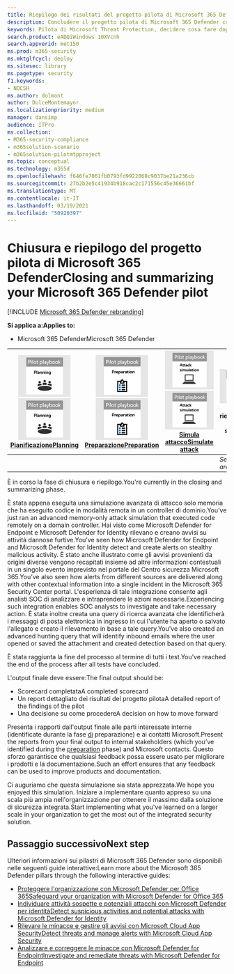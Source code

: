 ```yaml
---
title: Riepilogo dei risultati del progetto pilota di Microsoft 365 Defender
description: Concludere il progetto pilota di Microsoft 365 Defender completando la scorecard, analizzando i risultati dei report e decidendo come procedere.
keywords: Pilota di Microsoft Threat Protection, decidere cosa fare dopo il progetto pilota Microsoft Threat Protection, cosa fare dopo aver valutato Microsoft Threat Protection in produzione, transizione dal progetto pilota di Microsoft Threat Protection alla distribuzione, sicurezza informatica, minaccia persistente avanzata, sicurezza aziendale, dispositivi, dispositivo, identità, utenti, dati, applicazioni, incidenti, analisi e correzione automatizzate, ricerca avanzata
search.product: eADQiWindows 10XVcnh
search.appverid: met150
ms.prod: m365-security
ms.mktglfcycl: deploy
ms.sitesec: library
ms.pagetype: security
f1.keywords:
- NOCSH
ms.author: dolmont
author: DulceMontemayor
ms.localizationpriority: medium
manager: dansimp
audience: ITPro
ms.collection:
- M365-security-compliance
- m365solution-scenario
- m365solution-pilotmtpproject
ms.topic: conceptual
ms.technology: m365d
ms.openlocfilehash: f646fe7061fb0793fd9922068c9037be21a236cb
ms.sourcegitcommit: 27b2b2e5c41934b918cac2c171556c45e36661bf
ms.translationtype: MT
ms.contentlocale: it-IT
ms.lasthandoff: 03/19/2021
ms.locfileid: "50920397"
---
```

# <a name="closing-and-summarizing-your-microsoft-365-defender-pilot"></a><span data-ttu-id="d11f1-104">Chiusura e riepilogo del progetto pilota di Microsoft 365 Defender</span><span class="sxs-lookup"><span data-stu-id="d11f1-104">Closing and summarizing your Microsoft 365 Defender pilot</span></span>  

[!INCLUDE [Microsoft 365 Defender rebranding](../includes/microsoft-defender.md)]


<span data-ttu-id="d11f1-105">**Si applica a:**</span><span class="sxs-lookup"><span data-stu-id="d11f1-105">**Applies to:**</span></span>
- <span data-ttu-id="d11f1-106">Microsoft 365 Defender</span><span class="sxs-lookup"><span data-stu-id="d11f1-106">Microsoft 365 Defender</span></span>



|<span data-ttu-id="d11f1-107">[![Pianificazione](../../media/phase-diagrams/1-planning.png)](mtp-pilot-plan.md)</span><span class="sxs-lookup"><span data-stu-id="d11f1-107">[![Planning](../../media/phase-diagrams/1-planning.png)](mtp-pilot-plan.md)</span></span><br/>[<span data-ttu-id="d11f1-108">Pianificazione</span><span class="sxs-lookup"><span data-stu-id="d11f1-108">Planning</span></span>](mtp-pilot-plan.md) |<span data-ttu-id="d11f1-109">[![Preparazione](../../media/phase-diagrams/2-prepare.png)](prepare-mtpeval.md)</span><span class="sxs-lookup"><span data-stu-id="d11f1-109">[![Prepare](../../media/phase-diagrams/2-prepare.png)](prepare-mtpeval.md)</span></span><br/>[<span data-ttu-id="d11f1-110">Preparazione</span><span class="sxs-lookup"><span data-stu-id="d11f1-110">Preparation</span></span>](prepare-mtpeval.md) | <span data-ttu-id="d11f1-111">[![Simula attacco](../../media/phase-diagrams/3-simluate.png)](mtp-pilot-simulate.md)</span><span class="sxs-lookup"><span data-stu-id="d11f1-111">[![Simulate attack](../../media/phase-diagrams/3-simluate.png)](mtp-pilot-simulate.md)</span></span><br/>[<span data-ttu-id="d11f1-112">Simula attacco</span><span class="sxs-lookup"><span data-stu-id="d11f1-112">Simulate attack</span></span>](mtp-pilot-simulate.md) | ![Chiudi e riepiloga](../../media/phase-diagrams/4-summary.png)<br/><span data-ttu-id="d11f1-114">Chiudi e riepiloga</span><span class="sxs-lookup"><span data-stu-id="d11f1-114">Close and summarize</span></span>|
|--|--|--|--|
|| | |<span data-ttu-id="d11f1-115">*Sei qui!*</span><span class="sxs-lookup"><span data-stu-id="d11f1-115">*You are here!*</span></span>|


<span data-ttu-id="d11f1-116">È in corso la fase di chiusura e riepilogo.</span><span class="sxs-lookup"><span data-stu-id="d11f1-116">You're currently in the closing and summarizing phase.</span></span>

<span data-ttu-id="d11f1-117">È stata appena eseguita una simulazione avanzata di attacco solo memoria che ha eseguito codice in modalità remota in un controller di dominio.</span><span class="sxs-lookup"><span data-stu-id="d11f1-117">You’ve just ran an advanced memory-only attack simulation that executed code remotely on a domain controller.</span></span> <span data-ttu-id="d11f1-118">Hai visto come Microsoft Defender for Endpoint e Microsoft Defender for Identity rilevano e creano avvisi su attività dannose furtive.</span><span class="sxs-lookup"><span data-stu-id="d11f1-118">You’ve seen how Microsoft Defender for Endpoint and Microsoft Defender for Identity detect and create alerts on stealthy malicious activity.</span></span> <span data-ttu-id="d11f1-119">È stato anche illustrato come gli avvisi provenienti da origini diverse vengono recapitati insieme ad altre informazioni contestuali in un singolo evento imprevisto nel portale del Centro sicurezza Microsoft 365.</span><span class="sxs-lookup"><span data-stu-id="d11f1-119">You’ve also seen how alerts from different sources are delivered along with other contextual information into a single incident in the Microsoft 365 Security Center portal.</span></span> <span data-ttu-id="d11f1-120">L'esperienza di tale integrazione consente agli analisti SOC di analizzare e intraprendere le azioni necessarie.</span><span class="sxs-lookup"><span data-stu-id="d11f1-120">Experiencing such integration enables SOC analysts to investigate and take necessary action.</span></span> <span data-ttu-id="d11f1-121">È stata inoltre creata una query di ricerca avanzata che identificherà i messaggi di posta elettronica in ingresso in cui l'utente ha aperto o salvato l'allegato e creato il rilevamento in base a tale query.</span><span class="sxs-lookup"><span data-stu-id="d11f1-121">You’ve also created an advanced hunting query that will identify inbound emails where the user opened or saved the attachment and created detection based on that query.</span></span>

<span data-ttu-id="d11f1-122">È stata raggiunta la fine del processo al termine di tutti i test.</span><span class="sxs-lookup"><span data-stu-id="d11f1-122">You’ve reached the end of the process after all tests have concluded.</span></span>

<span data-ttu-id="d11f1-123">L'output finale deve essere:</span><span class="sxs-lookup"><span data-stu-id="d11f1-123">The final output should be:</span></span>

- <span data-ttu-id="d11f1-124">Scorecard completata</span><span class="sxs-lookup"><span data-stu-id="d11f1-124">A completed scorecard</span></span>
- <span data-ttu-id="d11f1-125">Un report dettagliato dei risultati del progetto pilota</span><span class="sxs-lookup"><span data-stu-id="d11f1-125">A detailed report of the findings of the pilot</span></span>
- <span data-ttu-id="d11f1-126">Una decisione su come procedere</span><span class="sxs-lookup"><span data-stu-id="d11f1-126">A decision on how to move forward</span></span>

<span data-ttu-id="d11f1-127">Presenta i rapporti dall'output finale alle parti interessate interne (identificate durante la fase [di](./prepare-mtpeval.md) preparazione) e ai contatti Microsoft.</span><span class="sxs-lookup"><span data-stu-id="d11f1-127">Present the reports from your final output to internal stakeholders (which you’ve identified during the [preparation](./prepare-mtpeval.md) phase) and Microsoft contacts.</span></span> <span data-ttu-id="d11f1-128">Questo sforzo garantisce che qualsiasi feedback possa essere usato per migliorare i prodotti e la documentazione.</span><span class="sxs-lookup"><span data-stu-id="d11f1-128">Such an effort ensures that any feedback can be used to improve products and documentation.</span></span>

<span data-ttu-id="d11f1-129">Ci auguriamo che questa simulazione sia stata apprezzata.</span><span class="sxs-lookup"><span data-stu-id="d11f1-129">We hope you enjoyed this simulation.</span></span> <span data-ttu-id="d11f1-130">Iniziare a implementare quanto appreso su una scala più ampia nell'organizzazione per ottenere il massimo dalla soluzione di sicurezza integrata.</span><span class="sxs-lookup"><span data-stu-id="d11f1-130">Start implementing what you've learned on a larger scale in your organization to get the most out of the integrated security solution.</span></span>

## <a name="next-step"></a><span data-ttu-id="d11f1-131">Passaggio successivo</span><span class="sxs-lookup"><span data-stu-id="d11f1-131">Next step</span></span>
<span data-ttu-id="d11f1-132">Ulteriori informazioni sui pilastri di Microsoft 365 Defender sono disponibili nelle seguenti guide interattive:</span><span class="sxs-lookup"><span data-stu-id="d11f1-132">Learn more about the Microsoft 365 Defender pillars through the following interactive guides:</span></span>
- [<span data-ttu-id="d11f1-133">Proteggere l'organizzazione con Microsoft Defender per Office 365</span><span class="sxs-lookup"><span data-stu-id="d11f1-133">Safeguard your organization with Microsoft Defender for Office 365</span></span>](https://aka.ms/O365ATP-Interactive-Guide)
- [<span data-ttu-id="d11f1-134">Individuare attività sospette e potenziali attacchi con Microsoft Defender per identità</span><span class="sxs-lookup"><span data-stu-id="d11f1-134">Detect suspicious activities and potential attacks with Microsoft Defender for Identity</span></span>](https://aka.ms/AATP-Interactive-Guide)
- [<span data-ttu-id="d11f1-135">Rilevare le minacce e gestire gli avvisi con Microsoft Cloud App Security</span><span class="sxs-lookup"><span data-stu-id="d11f1-135">Detect threats and manage alerts with Microsoft Cloud App Security</span></span>](https://aka.ms/DetectThreatsAndAlertsMCAS-InteractiveGuide)
- [<span data-ttu-id="d11f1-136">Analizzare e correggere le minacce con Microsoft Defender for Endpoint</span><span class="sxs-lookup"><span data-stu-id="d11f1-136">Investigate and remediate threats with Microsoft Defender for Endpoint</span></span>](https://aka.ms/MDATP-IR-Interactive-Guide)
